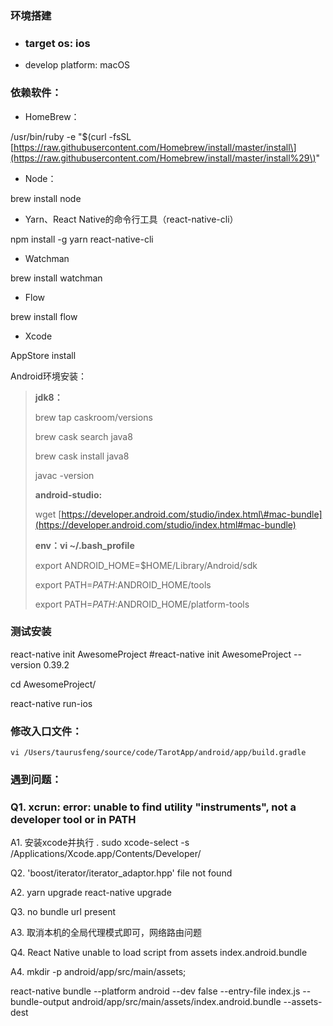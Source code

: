 ### 环境搭建

* ### target os: ios
* develop platform: macOS

### 依赖软件：

* HomeBrew：

/usr/bin/ruby -e "$\(curl -fsSL [https://raw.githubusercontent.com/Homebrew/install/master/install\](https://raw.githubusercontent.com/Homebrew/install/master/install%29\)"

* Node：

brew install node

* Yarn、React Native的命令行工具（react-native-cli）

npm install -g yarn react-native-cli

* Watchman

brew install watchman

* Flow

brew install flow

* Xcode

AppStore install

Android环境安装：

> **jdk8：**
>
> brew tap caskroom/versions
>
> brew cask search java8
>
> brew cask install java8
>
> javac -version
>
> **android-studio:**
>
> wget [https://developer.android.com/studio/index.html\#mac-bundle](https://developer.android.com/studio/index.html#mac-bundle)
>
> **env：vi ~/.bash\_profile**
>
> export ANDROID\_HOME=$HOME/Library/Android/sdk
>
> export PATH=$PATH:$ANDROID\_HOME/tools
>
> export PATH=$PATH:$ANDROID\_HOME/platform-tools

### 测试安装

react-native init AwesomeProject   \#react-native init AwesomeProject --version 0.39.2

cd AwesomeProject/

react-native run-ios

### 修改入口文件：

```
vi /Users/taurusfeng/source/code/TarotApp/android/app/build.gradle 

```



### 遇到问题：

### Q1. xcrun: error: unable to find utility "instruments", not a developer tool or in PATH

A1. 安装xcode并执行 .  sudo xcode-select -s /Applications/Xcode.app/Contents/Developer/

Q2. 'boost/iterator/iterator\_adaptor.hpp' file not found

A2. yarn upgrade react-native upgrade

Q3. no bundle url present

A3. 取消本机的全局代理模式即可，网络路由问题

Q4. React Native unable to load script from assets index.android.bundle

A4. mkdir -p android/app/src/main/assets;

react-native bundle --platform android --dev false --entry-file index.js --bundle-output android/app/src/main/assets/index.android.bundle --assets-dest

